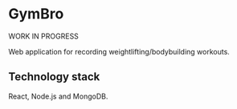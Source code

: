 # GymBro

WORK IN PROGRESS

Web application for recording weightlifting/bodybuilding workouts.

## Technology stack

React, Node.js and MongoDB.